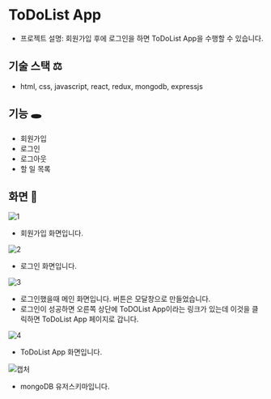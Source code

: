 # ToDoList App

- 프로젝트 설명: 회원가입 후에 로그인을 하면 ToDoList App을 수행할 수 있습니다.

## 기술 스택 ⚖

- html, css, javascript, react, redux, mongodb, expressjs

## 기능 🕳

- 회원가입
- 로그인
- 로그아웃
- 할 일 목록

## 화면 👀

![1](https://user-images.githubusercontent.com/55525868/99548121-a6fc1300-29fb-11eb-9447-794bd095ea1c.PNG)

- 회원가입 화면입니다.

![2](https://user-images.githubusercontent.com/55525868/99548130-a8c5d680-29fb-11eb-8eaa-480978e39afe.PNG)

- 로그인 화면입니다.

![3](https://user-images.githubusercontent.com/55525868/99548135-a95e6d00-29fb-11eb-94f5-9d10ec255432.PNG)

- 로그인했을때 메인 화면입니다. 버튼은 모달창으로 만들었습니다.
- 로그인이 성공하면 오른쪽 상단에 ToDOList App이라는 링크가 있는데 이것을 클릭하면 ToDoList App 페이지로 갑니다.

![4](https://user-images.githubusercontent.com/55525868/99548530-18d45c80-29fc-11eb-80c3-5af3c91a53c8.PNG)

- ToDoList App 화면입니다.

![캡처](https://user-images.githubusercontent.com/55525868/99624696-06950580-2a72-11eb-90a8-a01fe32ad4e8.PNG)

- mongoDB 유저스키마입니다.

